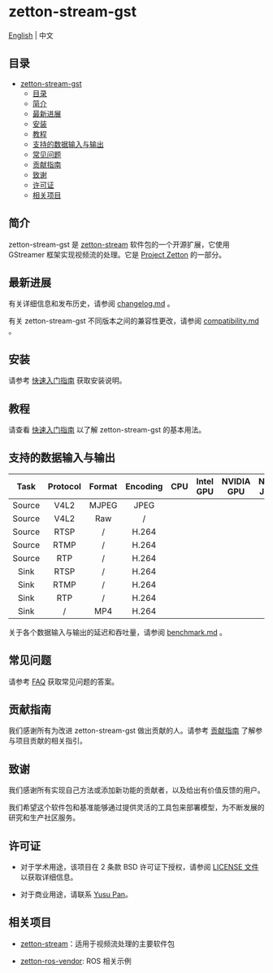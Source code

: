 # zetton-stream-gst

[English](README.md) | 中文

## 目录

- [zetton-stream-gst](#zetton-stream-gst)
  - [目录](#目录)
  - [简介](#简介)
  - [最新进展](#最新进展)
  - [安装](#安装)
  - [教程](#教程)
  - [支持的数据输入与输出](#支持的数据输入与输出)
  - [常见问题](#常见问题)
  - [贡献指南](#贡献指南)
  - [致谢](#致谢)
  - [许可证](#许可证)
  - [相关项目](#相关项目)

## 简介

zetton-stream-gst 是 [zetton-stream](https://github.com/project-zetton/zetton-stream) 软件包的一个开源扩展，它使用 GStreamer 框架实现视频流的处理。它是 [Project Zetton](https://github.com/project-zetton) 的一部分。

## 最新进展

有关详细信息和发布历史，请参阅 [changelog.md](docs/zh_CN/changelog.md) 。

有关 zetton-stream-gst 不同版本之间的兼容性更改，请参阅 [compatibility.md](docs/zh_CN/compatibility.md) 。

## 安装

请参考 [快速入门指南](docs/zh_CN/get_started.md) 获取安装说明。

## 教程

请查看 [快速入门指南](docs/zh_CN/get_started.md) 以了解 zetton-stream-gst 的基本用法。

## 支持的数据输入与输出

|  Task  | Protocol | Format | Encoding |  CPU  | Intel GPU | NVIDIA GPU | NVIDIA Jetson | Rockchip |
| :----: | :------: | :----: | :------: | :---: | :-------: | :--------: | :-----------: | :------: |
| Source |   V4L2   | MJPEG  |   JPEG   |       |           |            |               |          |
| Source |   V4L2   |  Raw   |    /     |       |           |            |               |          |
| Source |   RTSP   |   /    |  H.264   |       |           |            |               |          |
| Source |   RTMP   |   /    |  H.264   |       |           |            |               |          |
| Source |   RTP    |   /    |  H.264   |       |           |            |               |          |
|  Sink  |   RTSP   |   /    |  H.264   |       |           |            |               |          |
|  Sink  |   RTMP   |   /    |  H.264   |       |           |            |               |          |
|  Sink  |   RTP    |   /    |  H.264   |       |           |            |               |          |
|  Sink  |    /     |  MP4   |  H.264   |       |           |            |               |          |

关于各个数据输入与输出的延迟和吞吐量，请参阅 [benchmark.md](docs/zh_CN/benchmark.md) 。

## 常见问题

请参考 [FAQ](docs/zh_CN/faq.md) 获取常见问题的答案。

## 贡献指南

我们感谢所有为改进 zetton-stream-gst 做出贡献的人。请参考 [贡献指南](.github/CONTRIBUTING.md) 了解参与项目贡献的相关指引。

## 致谢

我们感谢所有实现自己方法或添加新功能的贡献者，以及给出有价值反馈的用户。

我们希望这个软件包和基准能够通过提供灵活的工具包来部署模型，为不断发展的研究和生产社区服务。

## 许可证

- 对于学术用途，该项目在 2 条款 BSD 许可证下授权，请参阅 [LICENSE 文件](LICENSE) 以获取详细信息。

- 对于商业用途，请联系 [Yusu Pan](mailto:xxdsox@gmail.com)。

## 相关项目

- [zetton-stream](https://github.com/project-zetton/zetton-stream)：适用于视频流处理的主要软件包

- [zetton-ros-vendor](https://github.com/project-zetton/zetton-ros-vendor): ROS 相关示例

